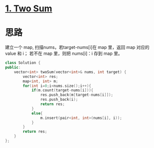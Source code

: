 # [1. Two Sum](https://leetcode-cn.com/problems/two-sum/)

# 思路
建立一个 map, 扫描nums，若target-nums[i]在 map 里，返回 map 对应的 value 和 i；
若不在 map 里，则把 nums[i]：i 存到 map 里。

```c++
class Solution {
public:
    vector<int> twoSum(vector<int>& nums, int target) {
        vector<int> res;
        map<int, int> m;
        for(int i=0;i<nums.size();i++){
            if(m.count(target-nums[i])){
                res.push_back(m[target-nums[i]]);
                res.push_back(i);
                return res;
            }
            else{
                m.insert(pair<int, int>(nums[i], i));
            }
        }
        return res;
    }
};
```